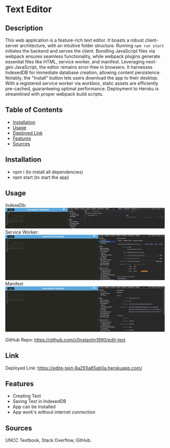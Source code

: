 # Text Editor

## Description

This web application is a feature-rich text editor. It boasts a robust client-server architecture, with an intuitive folder structure. Running `npm run start` initiates the backend and serves the client. Bundling JavaScript files via webpack ensures seamless functionality, while webpack plugins generate essential files like HTML, service worker, and manifest. Leveraging next-gen JavaScript, the editor remains error-free in browsers. It harnesses IndexedDB for immediate database creation, allowing content persistence. Notably, the "Install" button lets users download the app to their desktop. With a registered service worker via workbox, static assets are efficiently pre-cached, guaranteeing optimal performance. Deployment to Heroku is streamlined with proper webpack build scripts.

## Table of Contents

- [Installation](#installation)
- [Usage](#usage)
- [Deployed Link](#Link)
- [Features](#Features)
- [Sources](#sources)

## Installation

- npm i (to install all dependencies)
- npm start (to start the app)

## Usage

IndexeDb:
![IndexedDb](/screenshots/indexedDb.jpeg)
Service Worker:
![Service Worker](/screenshots/service-worker.jpeg)
Manifest
![Update user](/screenshots/manifest.jpeg)

GitHub Repo: https://github.com/c0nstantin1990/edit-text

## Link

Deployed Link: https://edite-text-8a293a65ab0a.herokuapp.com/

## Features

- Creating Text
- Saving Text in IndexedDB
- App can be Installed
- App work's without internet connection

## Sources

UNCC Textbook, Stack Overflow, GitHub.
